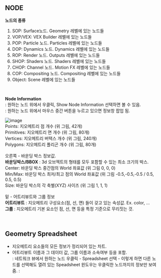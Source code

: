 ## NODE
**노드의 종류**   
1. SOP: Surface노드. Geometry 레벨에 있는 노드들
2. VOP/VEX: VEX Builder 레벨에 있는 노드들 
3. POP: Particle 노드. Particles 레벨에 있는 노드들 
4. DOP: Dynamics 노드. Dynamics 레벨에 있는 노드들
6. ROP: Render 노드. Outputs 레벨에 있는 노드들
7. SHOP: Shaders 노드. Shaders 레벨에 있는 노드들
8. CHOP: Channel 노드. Motion FX 레벨에 있는 노드들
9. COP: Compositing 노드. Compositing 레벨에 있는 노드들
10. Object: Scene 레벨에 있는 노드들 

<br/>

**Node Information**   
: 원하는 노드 위에서 우클릭, Show Node Information 선택하면 볼 수 있음.    
: 원하는 노드 위에서 마우스 중간 버튼을 누르고 있으면 정보창 팝업 됨.      


![image](https://user-images.githubusercontent.com/90232599/137678459-961d039b-9707-4661-861a-1c77885ef5a5.png)    
Points: 지오메트리 점 개수 (위 그림, 42개)   
Primitives: 지오메트리 면 개수 (위 그림, 80개)   
Vertices: 지오메트리 버택스 개수 (위 그림, 240개)   
Polygons: 지오메트리 폴리곤 개수 (위 그림, 80개)   
<br/>
오른쪽 - 바운딩 박스 정보값.   
**바운딩박스/BBOX** : 3d 오브젝트의 형태를 모두 포함할 수 있는 최소 크기의 박스.   
Center: 바운딩 박스 중간점의 World 좌표값 (위 그림 0, 0, 0)   
Min/Max: 바운딩 박스 최저/최고 점의 World 좌표값 (위 그림 -0.5,-0.5,-0.5 / 0.5, 0.5, 0.5)   
Size: 바운딩 박스의 각 축별(XYZ) 사이즈 (위 그림 1, 1, 1)    
<br/> 
밑 - 어트리뷰트와 그룹 정보   
**어트리뷰트** : 지오메트리 구성요소(점, 선, 면) 들이 갖고 있는 속성값. Ex. color, ...   
**그룹** : 지오메트리 기본 요소인 점, 선, 면 등을 특정 기준으로 무리짓는 것.    

<br/>

## Geometry Spreadsheet
 - 지오메트리 요소들의 모든 정보가 정리되어 있는 차트.   
 - 어트리뷰트 이름과 그 데이터 값, 그룹 이름과 소속여부 등을 포함.  
: 네트워크 뷰에서 원하는 노드 우클릭 - Spreadsheet 선택 - 이렇게 하면 다른 노드를 선택해도 열려 있는 Speadsheet 윈도우는 우클릭한 노드까지의 정보만 보여줌. 
: 
